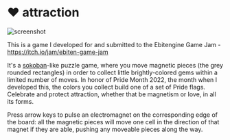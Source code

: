 # :heart: attraction
 
![screenshot](https://github.com/jcgraybill/m/blob/main/screenshot.png)

 This is a game I developed for and submitted to the Ebitengine Game Jam - https://itch.io/jam/ebiten-game-jam

It's a [sokoban](https://en.wikipedia.org/wiki/Sokoban)-like puzzle game, where you move magnetic pieces (the grey rounded rectangles) in order to collect little brightly-colored gems within a limited number of moves. In honor of Pride Month 2022, the month when I developed this, the colors you collect build one of a set of Pride flags. Celebrate and protect attraction, whether that be magnetism or love, in all its forms.

Press arrow keys to pulse an electromagnet on the corresponding edge of the board: all the magnetic pieces will move one cell in the direction of that magnet if they are able, pushing any moveable pieces along the way.


 
